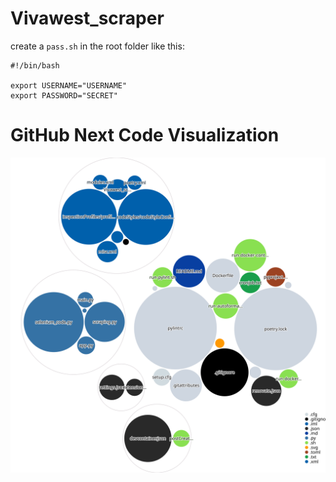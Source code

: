 # Vivawest_scraper

create a `pass.sh` in the root folder like this:
```shell
#!/bin/bash

export USERNAME="USERNAME"
export PASSWORD="SECRET"
```

# GitHub Next Code Visualization

![Visualization of the codebase](./diagram.svg)